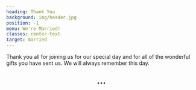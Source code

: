 ```yaml
---
heading: Thank You
background: img/header.jpg
position: -1
menu: We're Married!
classes: center-text
target: married
---
```


Thank you all for joining us for our special day and for all of the wonderful gifts you have sent us. We will always remember this day.

<div id="post-wedding-gallery"></div>
<div style="text-align: center; font-weight: bold; margin: 1em; font-size: x-large">&#8230;</div>
